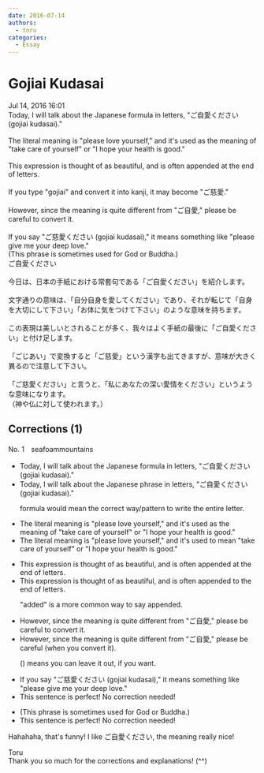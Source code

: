 ```yaml
---
date: 2016-07-14
authors:
  - toru
categories:
  - Essay
---
```


<h1 id="subject_show">Gojiai Kudasai </h1>
<div class="date">Jul 14, 2016 16:01</div>
<div id="post"><div id="body_show_ori">
Today, I will talk about the Japanese formula in letters, "ご自愛ください (gojiai kudasai)." <br/><br/>The literal meaning is "please love yourself," and it's used as the meaning of "take care of yourself" or "I hope your health is good."<br/><br/>This expression is thought of as beautiful, and is often appended at the end of letters.<br/><br/>If you type "gojiai" and convert it into kanji, it may become "ご慈愛."<br/><br/>However, since the meaning is quite different from "ご自愛," please be careful to convert it.<br/><br/>If you say "ご慈愛ください (gojiai kudasai)," it means something like "please give me your deep love."<br/>(This phrase is sometimes used for God or Buddha.)
</div></div>

<!-- more -->

<div id="post_ja"><div id="body_show_mo">
ご自愛ください<br/><br/>今日は、日本の手紙における常套句である「ご自愛ください」を紹介します。<br/><br/>文字通りの意味は、「自分自身を愛してください」であり、それが転じて「自身を大切にして下さい」「お体に気をつけて下さい」のような意味を持ちます。<br/><br/>この表現は美しいとされることが多く、我々はよく手紙の最後に「ご自愛ください」と付け足します。<br/><br/>「ごじあい」で変換すると「ご慈愛」という漢字も出てきますが、意味が大きく異るので注意して下さい。<br/><br/>「ご慈愛ください」と言うと、「私にあなたの深い愛情をください」というような意味になります。<br/>（神や仏に対して使われます。）
</div></div>

## Corrections (1)
<div id="block"><div class="first_name"> No. 1　<span class="just_name">seafoammountains</span></div><div id="block2">
<ul class="correction_field">
<li class="incorrect">Today, I will talk about the Japanese formula in letters, "ご自愛ください (gojiai kudasai)." </li>
<li class="corrected correct">
Today, I will talk about the Japanese <span class="f_red">phrase</span> in letters, "ご自愛ください (gojiai kudasai)." 
<p class="correction_comment">formula would mean the correct way/pattern to write the entire letter.</p>
</li>
</ul>
<ul class="correction_field">
<li class="incorrect">The literal meaning is "please love yourself," and it's used as the meaning of "take care of yourself" or "I hope your health is good."</li>
<li class="corrected correct">
The literal meaning is "please love yourself," and it's used <span class="f_red">to mean</span> "take care of yourself" or "I hope your health is good."
</li>
</ul>
<ul class="correction_field">
<li class="incorrect">This expression is thought of as beautiful, and is often appended at the end of letters.</li>
<li class="corrected correct">
This expression is thought of as beautiful, and is often appended <span class="f_red">to</span> the end of letters.
<p class="correction_comment">"added" is a more common way to say appended.</p>
</li>
</ul>
<ul class="correction_field">
<li class="incorrect">However, since the meaning is quite different from "ご自愛," please be careful to convert it.</li>
<li class="corrected correct">
However, since the meaning is quite different from "ご自愛," please be careful <span class="f_red">(when you</span> convert it<span class="f_red">)</span>.
<p class="correction_comment">() means you can leave it out, if you want.</p>
</li>
</ul>
<ul class="correction_field">
<li class="incorrect">If you say "ご慈愛ください (gojiai kudasai)," it means something like "please give me your deep love."</li>
<li class="corrected perfect">This sentence is perfect! No correction needed!</li>
</ul>
<ul class="correction_field">
<li class="incorrect">(This phrase is sometimes used for God or Buddha.)</li>
<li class="corrected perfect">This sentence is perfect! No correction needed!</li>
</ul>
<p class="comment_small">
 Hahahaha, that's funny! I like ご自愛ください, the meaning really nice!
</p>

</div><div class="name"><span class="just_name">Toru</span><br>
Thank you so much for the corrections and explanations! (^^)
</div>
</div>
